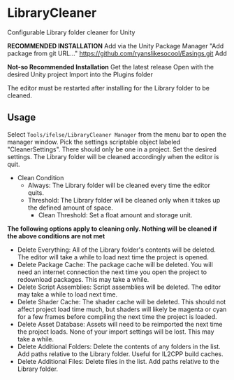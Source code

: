 # LibraryCleaner
Configurable Library folder cleaner for Unity

**RECOMMENDED INSTALLATION**
Add via the Unity Package Manager
"Add package from git URL..."
https://github.com/ryanslikesocool/Easings.git
Add

**Not-so Recommended Installation**
Get the latest release
Open with the desired Unity project
Import into the Plugins folder

The editor must be restarted after installing for the Library folder to be cleaned.

## Usage
Select `Tools/ifelse/LibraryCleaner Manager` from the menu bar to open the manager window.
Pick the settings scriptable object labeled "CleanerSettings".  There should only be one in a project.
Set the desired settings.  The Library folder will be cleaned accordingly when the editor is quit.

- Clean Condition
  - Always: The Library folder will be cleaned every time the editor quits.
  - Threshold: The Library folder will be cleaned only when it takes up the defined amount of space.
    - Clean Threshold: Set a float amount and storage unit.

**The following options apply to cleaning only.  Nothing will be cleaned if the above conditions are not met**
- Delete Everything: All of the Library folder's contents will be deleted.  The editor will take a while to load next time the project is opened.
- Delete Package Cache: The package cache will be deleted.  You will need an internet connection the next time you open the project to redownload packages.  This may take a while.
- Delete Script Assemblies: Script assemblies will be deleted.  The editor may take a while to load next time.
- Delete Shader Cache: The shader cache will be deleted.  This should not affect project load time much, but shaders will likely be magenta or cyan for a few frames before compiling the next time the project is loaded.
- Delete Asset Database: Assets will need to be reimported the next time the project loads.  None of your import settings will be lost.  This may take a while.
- Delete Additional Folders: Delete the contents of any folders in the list.  Add paths relative to the Library folder.  Useful for IL2CPP build caches.
- Delete Additional Files: Delete files in the list.  Add paths relative to the Library folder.